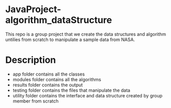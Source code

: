 # JavaProject-algorithm_dataStructure
This repo is a group project that we create the data structures and algorithm untilies from scratch to manipulate a sample data from NASA.

# Description
* app folder contains all the classes 
* modules folder contains all the algorithms
* results folder contains the output 
* testing folder contains the files that manipulate the data
* utility folder contains the interface and data structure created by group member from scratch
